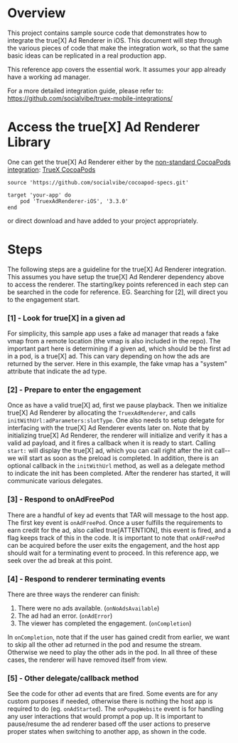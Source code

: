 # Overview

This project contains sample source code that demonstrates how to integrate the true[X]
Ad Renderer in iOS. This document will step through the various pieces of code that make
the integration work, so that the same basic ideas can be replicated in a real production app.

This reference app covers the essential work. It assumes your app already have a working ad manager.

For a more detailed integration guide, please refer to: https://github.com/socialvibe/truex-mobile-integrations/

# Access the true[X] Ad Renderer Library

One can get the true[X] Ad Renderer either by the 
[non-standard CocoaPods integration](https://guides.cocoapods.org/making/private-cocoapods.html): 
[TrueX CocoaPods](https://github.com/socialvibe/cocoapod-specs) 
```
source 'https://github.com/socialvibe/cocoapod-specs.git'

target 'your-app' do
    pod 'TruexAdRenderer-iOS', '3.3.0'
end
```
or direct download and have added to your project appropriately.

# Steps
The following steps are a guideline for the true[X] Ad Renderer integration. This assumes you have setup the true[X] Ad Renderer dependency above to access the renderer. The starting/key points referenced in each step can be searched in the code for reference. EG. Searching for [2], will direct you to the engagement start.
 
### [1] - Look for true[X] in a given ad
For simplicity, this sample app uses a fake ad manager that reads a fake vmap from a remote location (the vmap is also included in the repo).  The important part here is determining if a given ad, which should be the first ad in a pod, is a true[X] ad.  This can vary depending on how the ads are returned by the server.  Here in this example, the fake vmap has a "system" attribute that indicate the ad type.

### [2] - Prepare to enter the engagement
Once as have a valid true[X] ad, first we pause playback.  Then we initialize true[X] Ad Renderer by allocating the `TruexAdRenderer`, and calls `initWithUrl:adParameters:slotType`.  One also needs to setup delegate for interfacing with the true[X] Ad Renderer events later on.  Note that by initializing true[X] Ad Renderer, the renderer will initialize and verify it has a valid ad payload, and it fires a callback when it is ready to start.  Calling `start:` will display the true[X] ad, which you can call right after the init call-- we will start as soon as the preload is completed.  In addition, there is an optional callback in the `initWithUrl` method, as well as a delegate method to indicate the init has been completed. 
After the renderer has started, it will communicate various delegates.

### [3] - Respond to onAdFreePod
There are a handful of key ad events that TAR will message to the host app.  The first key event is `onAdFreePod`.  Once a user fulfills the requirements to earn credit for the ad, also called true[ATTENTION], this event is fired, and a flag keeps track of this in the code.  It is important to note that `onAdFreePod` can be acquired before the user exits the engagement, and the host app should wait for a terminating event to proceed. In this reference app, we seek over the ad break at this point.

### [4] - Respond to renderer terminating events
There are three ways the renderer can finish:

1. There were no ads available. (`onNoAdsAvailable`)
2. The ad had an error. (`onAdError`)
3. The viewer has completed the engagement. (`onCompletion`)

In `onCompletion`, note that if the user has gained credit from earlier, we want to skip all the other ad returned in the pod and resume the stream.  Otherwise we need to play the other ads in the pod.  In all three of these cases, the renderer will have removed itself from view.

### [5] - Other delegate/callback method
See the code for other ad events that are fired.  Some events are for any custom purposes if needed, otherwise there is nothing the host app is required to do (eg. `onAdStarted`).  The `onPopupWebsite` event is for handling any user interactions that would prompt a pop up.  It is important to pause/resume the ad renderer based off the user actions to preserve proper states when switching to another app, as shown in the code.
